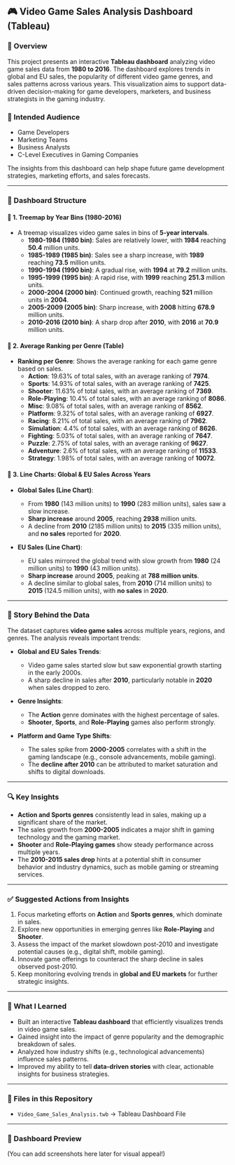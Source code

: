 ## 🎮 Video Game Sales Analysis Dashboard (Tableau)

### 📁 Overview  
This project presents an interactive **Tableau dashboard** analyzing video game sales data from **1980 to 2016**. The dashboard explores trends in global and EU sales, the popularity of different video game genres, and sales patterns across various years. This visualization aims to support data-driven decision-making for game developers, marketers, and business strategists in the gaming industry.

### 🎯 Intended Audience  
- Game Developers  
- Marketing Teams  
- Business Analysts  
- C-Level Executives in Gaming Companies  

The insights from this dashboard can help shape future game development strategies, marketing efforts, and sales forecasts.

---

### 🧱 Dashboard Structure

#### 📌 1. **Treemap by Year Bins (1980-2016)**
- A treemap visualizes video game sales in bins of **5-year intervals**.
  - **1980-1984 (1980 bin)**: Sales are relatively lower, with **1984** reaching **50.4** million units.
  - **1985-1989 (1985 bin)**: Sales see a sharp increase, with **1989** reaching **73.5** million units.
  - **1990-1994 (1990 bin)**: A gradual rise, with **1994** at **79.2** million units.
  - **1995-1999 (1995 bin)**: A rapid rise, with **1999** reaching **251.3** million units.
  - **2000-2004 (2000 bin)**: Continued growth, reaching **521** million units in **2004**.
  - **2005-2009 (2005 bin)**: Sharp increase, with **2008** hitting **678.9** million units.
  - **2010-2016 (2010 bin)**: A sharp drop after **2010**, with **2016** at **70.9** million units.

#### 📌 2. **Average Ranking per Genre (Table)**
- **Ranking per Genre**: Shows the average ranking for each game genre based on sales.
  - **Action**: 19.63% of total sales, with an average ranking of **7974**.
  - **Sports**: 14.93% of total sales, with an average ranking of **7425**.
  - **Shooter**: 11.63% of total sales, with an average ranking of **7369**.
  - **Role-Playing**: 10.4% of total sales, with an average ranking of **8086**.
  - **Misc**: 9.08% of total sales, with an average ranking of **8562**.
  - **Platform**: 9.32% of total sales, with an average ranking of **6927**.
  - **Racing**: 8.21% of total sales, with an average ranking of **7962**.
  - **Simulation**: 4.4% of total sales, with an average ranking of **8626**.
  - **Fighting**: 5.03% of total sales, with an average ranking of **7647**.
  - **Puzzle**: 2.75% of total sales, with an average ranking of **9627**.
  - **Adventure**: 2.6% of total sales, with an average ranking of **11533**.
  - **Strategy**: 1.98% of total sales, with an average ranking of **10072**.

#### 📌 3. **Line Charts: Global & EU Sales Across Years**
- **Global Sales (Line Chart)**:  
  - From **1980** (143 million units) to **1990** (283 million units), sales saw a slow increase.
  - **Sharp increase** around **2005**, reaching **2938** million units.
  - A decline from **2010** (2185 million units) to **2015** (335 million units), and **no sales** reported for **2020**.

- **EU Sales (Line Chart)**:  
  - EU sales mirrored the global trend with slow growth from **1980** (24 million units) to **1990** (43 million units).
  - **Sharp increase** around **2005**, peaking at **788 million units**.
  - A decline similar to global sales, from **2010** (714 million units) to **2015** (124.5 million units), with **no sales** in **2020**.

---

### 🧠 Story Behind the Data  
The dataset captures **video game sales** across multiple years, regions, and genres. The analysis reveals important trends:

- **Global and EU Sales Trends**:  
  - Video game sales started slow but saw exponential growth starting in the early 2000s.
  - A sharp decline in sales after **2010**, particularly notable in **2020** when sales dropped to zero.

- **Genre Insights**:  
  - The **Action** genre dominates with the highest percentage of sales.
  - **Shooter**, **Sports**, and **Role-Playing** games also perform strongly.

- **Platform and Game Type Shifts**:  
  - The sales spike from **2000-2005** correlates with a shift in the gaming landscape (e.g., console advancements, mobile gaming).
  - The **decline after 2010** can be attributed to market saturation and shifts to digital downloads.

---

### 🔍 Key Insights  
- **Action and Sports genres** consistently lead in sales, making up a significant share of the market.  
- The sales growth from **2000-2005** indicates a major shift in gaming technology and the gaming market.
- **Shooter** and **Role-Playing games** show steady performance across multiple years.
- The **2010-2015 sales drop** hints at a potential shift in consumer behavior and industry dynamics, such as mobile gaming or streaming services.

---

### ✅ Suggested Actions from Insights
1. Focus marketing efforts on **Action** and **Sports genres**, which dominate in sales.  
2. Explore new opportunities in emerging genres like **Role-Playing** and **Shooter**.  
3. Assess the impact of the market slowdown post-2010 and investigate potential causes (e.g., digital shift, mobile gaming).  
4. Innovate game offerings to counteract the sharp decline in sales observed post-2010.  
5. Keep monitoring evolving trends in **global and EU markets** for further strategic insights.

---

### 🧠 What I Learned  
- Built an interactive **Tableau dashboard** that efficiently visualizes trends in video game sales.  
- Gained insight into the impact of genre popularity and the demographic breakdown of sales.  
- Analyzed how industry shifts (e.g., technological advancements) influence sales patterns.  
- Improved my ability to tell **data-driven stories** with clear, actionable insights for business strategies.

---

### 📂 Files in this Repository  
- `Video_Game_Sales_Analysis.twb` → Tableau Dashboard File  

---

### 📸 Dashboard Preview  
(You can add screenshots here later for visual appeal!)  
